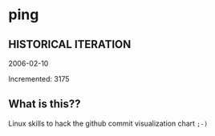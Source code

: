 # ping

## HISTORICAL ITERATION
2006-02-10

Incremented: 3175

## What is this?? 
Linux skills to hack the github commit visualization chart `;-)`

